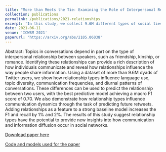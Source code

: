 ```yaml
---
title: "More than Meets the Tie: Examining the Role of Interpersonal Relationships in Social Networks"
collection: publications
permalink: /publications/2021-relationships
excerpt: 'In this study, we collect 9.6M different types of social ties from Twitter, which we group into five categories: social, romance, family, organizational, and parasocial. Using these categories, we show that the interpersonal relationship type leads to notable differences in (1) word and linguistic patterns, (2) shared topic diversity, and (3) network proximity. Using these labels as training data, we train classification models using the interaction data between two users to show that relationship types can be inferred with high F-1 scores. Finally, we show that these features can be used for predicting future diffusion of information, as in predicting whether a future retweet will occur.'
date: 2021-06-11
venue: 'ICWSM 2021'
paperurl: 'https://arxiv.org/abs/2105.06038'
---
```


Abstract: Topics in conversations depend in part on the type of interpersonal relationship between speakers, such as friendship, kinship, or romance. Identifying these relationships can provide a rich description of how individuals communicate and reveal how relationships influence the way people share information. Using a dataset of more than 9.6M dyads of Twitter users, we show how relationship types influence language use, topic diversity, communication frequencies, and diurnal patterns of conversations. These differences can be used to predict the relationship between two users, with the best predictive model achieving a macro F1 score of 0.70. We also demonstrate how relationship types influence communication dynamics through the task of predicting future retweets. Adding relationships as a feature to a strong baseline model increases the F1 and recall by 1% and 2%. The results of this study suggest relationship types have the potential to provide new insights into how communication and information diffusion occur in social networks.

[Download paper here](https://arxiv.org/abs/2105.06038)

[Code and models used for the paper](https://github.com/minjechoi/relationships)